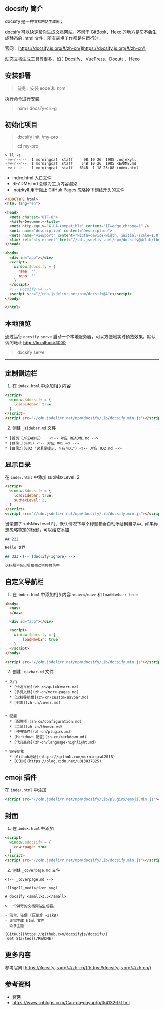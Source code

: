 

## docsify 简介

docsify 是一种`文档网站生成器`；

docsify 可以快速帮你生成文档网站。不同于 GitBook、Hexo 的地方是它不会生成静态的 .html 文件，所有转换工作都是在运行时。

官网：[https://docsify.js.org/#/zh-cn/](https://docsify.js.org/#/zh-cn/)

动态文档生成工具有很多，如：Docsify、 VuePress、Docute 、Hexo

## 安装部署

> 前提：安装 node 和 npm 

执行命令进行安装

> npm i docsify-cli -g

## 初始化项目

> docsify init ./my-pro

> cd my-pro

```
> ll -a
-rw-r--r--  1 morningcat  staff     0B 10 26  1985 .nojekyll
-rw-r--r--  1 morningcat  staff    34B 10 26  1985 README.md
-rw-r--r--  1 morningcat  staff   604B  1 18 23:08 index.html
```

- index.html 入口文件
- README.md 会做为主页内容渲染
- .nojekyll 用于阻止 GitHub Pages 忽略掉下划线开头的文件

```html
<!DOCTYPE html>
<html lang="en">

<head>
  <meta charset="UTF-8">
  <title>Document</title>
  <meta http-equiv="X-UA-Compatible" content="IE=edge,chrome=1" />
  <meta name="description" content="Description">
  <meta name="viewport" content="width=device-width, initial-scale=1.0, minimum-scale=1.0">
  <link rel="stylesheet" href="//cdn.jsdelivr.net/npm/docsify@4/lib/themes/vue.css">
</head>

<body>
  <div id="app"></div>
  <script>
    window.$docsify = {
      name: '',
      repo: ''
    }
  </script>
  <!-- Docsify v4 -->
  <script src="//cdn.jsdelivr.net/npm/docsify@4"></script>
</body>

</html>
```

## 本地预览

通过运行 `docsify serve` 启动一个本地服务器，可以方便地实时预览效果。默认访问地址 [http://localhost:3000](http://localhost:3000)

> docsify serve

---

## 定制侧边栏

1. 在 `index.html` 中添加相关内容

```html
<script>
  window.$docsify = {
    loadSidebar: true
  }
</script>
<script src="//cdn.jsdelivr.net/npm/docsify/lib/docsify.min.js"></script>
```

2. 创建 `_sidebar.md` 文件

```
* [首页](/README)    <!-- 对应 README.md -->
* [目录1](001) <!-- 对应 001.md -->
* [目录2](002 "这里是提示，可有可无") <!-- 对应 002.md -->
```

## 显示目录

在 `index.html` 中添加 subMaxLevel: 2

```html
<script>
  window.$docsify = {
    loadSidebar: true,
    subMaxLevel: 2,
  }
</script>
<script src="//cdn.jsdelivr.net/npm/docsify/lib/docsify.min.js"></script>
```

当设置了 subMaxLevel 时，默认情况下每个标题都会自动添加到目录中。如果你想忽略特定的标题，可以给它添加 <!-- {docsify-ignore} --> 

```md
## 222

Hello 世界

## 333 <!-- {docsify-ignore} --> 

该标题不会出现在侧边栏的目录中
```

## 自定义导航栏

1. 在 `index.html` 中添加相关内容  `<nav></nav>` 和 `loadNavbar: true`

```html
<body>
  <nav>
  </nav>

  <div id="app"></div>

  <script>
    window.$docsify = {
        loadNavbar: true
    }
  </script>
</body>

<script src="//cdn.jsdelivr.net/npm/docsify/lib/docsify.min.js"></script>
```

2. 创建 `_navbar.md` 文件

```
* 入门
  * [快速开始](zh-cn/quickstart.md)
  * [多页文档](zh-cn/more-pages.md)
  * [定制导航栏](zh-cn/custom-navbar.md)
  * [封面](zh-cn/cover.md)


* 配置
  * [配置项](zh-cn/configuration.md)
  * [主题](zh-cn/themes.md)
  * [使用插件](zh-cn/plugins.md)
  * [Markdown 配置](zh-cn/markdown.md)
  * [代码高亮](zh-cn/language-highlight.md)

* 链接到我
  * [Github地址](https://github.com/morningcat2018)
  * [CSDN](https://blog.csdn.net/u013837825)
```

## emoji 插件

在 `index.html` 中添加 

```html
<script src="//cdn.jsdelivr.net/npm/docsify/lib/plugins/emoji.min.js"></script>
```

## 封面

1. 在 `index.html` 中添加 

```html
<script>
  window.$docsify = {
    coverpage: true
  }
</script>
<script src="//cdn.jsdelivr.net/npm/docsify/lib/docsify.min.js"></script>
```

2. 创建 `_coverpage.md` 文件

```
<!-- _coverpage.md -->

![logo](_media/icon.svg)

# docsify <small>3.5</small>

> 一个神奇的文档网站生成器。

- 简单、轻便 (压缩后 ~21kB)
- 无需生成 html 文件
- 众多主题

[GitHub](https://github.com/docsifyjs/docsify/)
[Get Started](/README)
```

## 更多内容

参考官网 [https://docsify.js.org/#/zh-cn/](https://docsify.js.org/#/zh-cn/)

## 参考资料

- [官网](https://docsify.js.org/#/zh-cn/)
- https://www.cnblogs.com/Can-daydayup/p/15413267.html